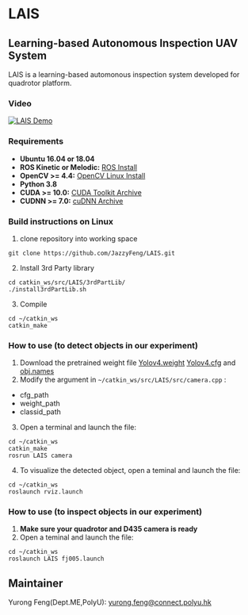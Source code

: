 # LAIS
## Learning-based Autonomous Inspection UAV System
LAIS is a learning-based automonous inspection system developed for quadrotor platform.
### Video
[![LAIS Demo](https://img.youtube.com/vi/OKSm8_4rhzU/1.jpg)](https://www.youtube.com/watch?v=OKSm8_4rhzU)


### Requirements
* **Ubuntu 16.04 or 18.04**
* **ROS Kinetic or Melodic:** [ROS Install](http://wiki.ros.org/ROS/Installation)
* **OpenCV >= 4.4:** [OpenCV Linux Install](https://docs.opencv.org/4.4.0/d7/d9f/tutorial_linux_install.html)
* **Python 3.8** 
* **CUDA >= 10.0:** [CUDA Toolkit Archive](https://developer.nvidia.com/cuda-toolkit-archive) 
* **CUDNN >= 7.0:** [cuDNN Archive](https://developer.nvidia.com/rdp/cudnn-archive)

### Build instructions on Linux
1. clone repository into working space

```
git clone https://github.com/JazzyFeng/LAIS.git
```

2. Install 3rd Party library
``` 
cd catkin_ws/src/LAIS/3rdPartLib/
./install3rdPartLib.sh
```
3. Compile 
```
cd ~/catkin_ws
catkin_make
```

### How to use (to detect objects in our experiment)
1. Download the pretrained weight file [Yolov4.weight](https://drive.google.com/file/d/1yJNK_knUa5nMmq-85mgNHjUg6-WzYIfj/view?usp=sharing) [Yolov4.cfg](https://drive.google.com/file/d/1PgXbc63EkwIB3KO_2TWK-IK50g81r7g-/view?usp=sharing) and [obj.names](https://drive.google.com/file/d/1oBB9okRyAmfumOJo8-RkzY6Cc_wxAKrH/view?usp=sharing)
2. Modify the argument in `~/catkin_ws/src/LAIS/src/camera.cpp` :
- cfg_path
- weight_path
- classid_path
3. Open a terminal and launch the file:
```
cd ~/catkin_ws
catkin_make
rosrun LAIS camera
```
4. To visualize the detected object, open a teminal and launch the file:
```
cd ~/catkin_ws
roslaunch rviz.launch
```

### How to use (to inspect objects in our experiment)
1. **Make sure your quadrotor and D435 camera is ready**
2. Open a teminal and launch the file:
```
cd ~/catkin_ws
roslaunch LAIS fj005.launch
```
## Maintainer 
Yurong Feng(Dept.ME,PolyU): [yurong.feng@connect.polyu.hk](yurong.feng@connect.polyu.hk)
